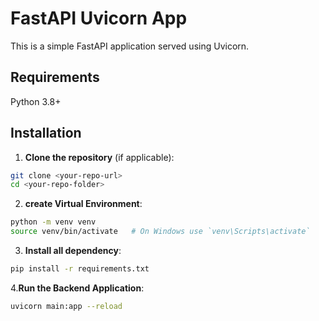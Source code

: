 # FastAPI Uvicorn App

This is a simple FastAPI application served using Uvicorn.

## Requirements

Python 3.8+

## Installation

1. **Clone the repository** (if applicable):

```bash
git clone <your-repo-url>
cd <your-repo-folder>
```
2. **create Virtual Environment**:

```bash
python -m venv venv
source venv/bin/activate   # On Windows use `venv\Scripts\activate`
```
3. **Install all dependency**:

```bash
pip install -r requirements.txt
```

4.**Run the Backend Application**:
```bash
uvicorn main:app --reload
```
